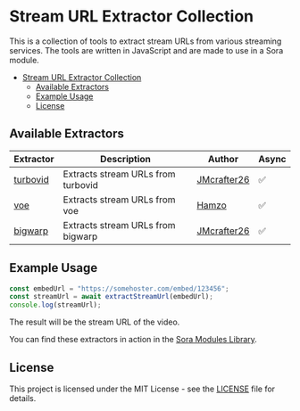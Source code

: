 # Stream URL Extractor Collection

This is a collection of tools to extract stream URLs from various streaming services. The tools are written in JavaScript and are made to use in a Sora module.

- [Stream URL Extractor Collection](#stream-url-extractor-collection)
  - [Available Extractors](#available-extractors)
  - [Example Usage](#example-usage)
  - [License](#license)


## Available Extractors

| Extractor | Description | Author | Async |
| --- | --- | --- | --- |
| [turbovid](./extractors/turbovid.js) | Extracts stream URLs from turbovid | [JMcrafter26](https://github.com/JMcrafter26) | ✅ |
| [voe](./extractors/voe.js) | Extracts stream URLs from voe | [Hamzo](https://github.com/hamzenis) | ✅ |
| [bigwarp](./extractors/bigwarp.js) | Extracts stream URLs from bigwarp | [JMcrafter26](https://github.com/JMcrafter26) | ✅ |

## Example Usage

```javascript
const embedUrl = "https://somehoster.com/embed/123456";
const streamUrl = await extractStreamUrl(embedUrl);
console.log(streamUrl);
```

The result will be the stream URL of the video.


You can find these extractors in action in the [Sora Modules Library](https://sora.jm26.net/library).

## License

This project is licensed under the MIT License - see the [LICENSE](LICENSE) file for details.